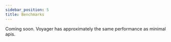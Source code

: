 ```yaml
---
sidebar_position: 5
title: Benchmarks
---
```


Coming soon. Voyager has approximately the same performance as minimal apis.
